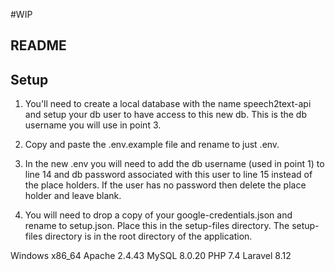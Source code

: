#WIP

## README


## Setup

1. You'll need to create a local database with the name speech2text-api and setup your db user to have access to this new db. This is the db username you will use in point 3. 

2. Copy and paste the .env.example file and rename to just .env.

3. In the new .env you will need to add the db username (used in point 1) to line 14 and db password associated with this user to line 15 instead of the place holders. If the user has no password then delete the place holder and leave blank.

4. You will need to drop a copy of your google-credentials.json and rename to setup.json. Place this in the setup-files directory. The setup-files directory is in the root directory of the application.



Windows x86_64
Apache 2.4.43
MySQL 8.0.20
PHP 7.4
Laravel 8.12